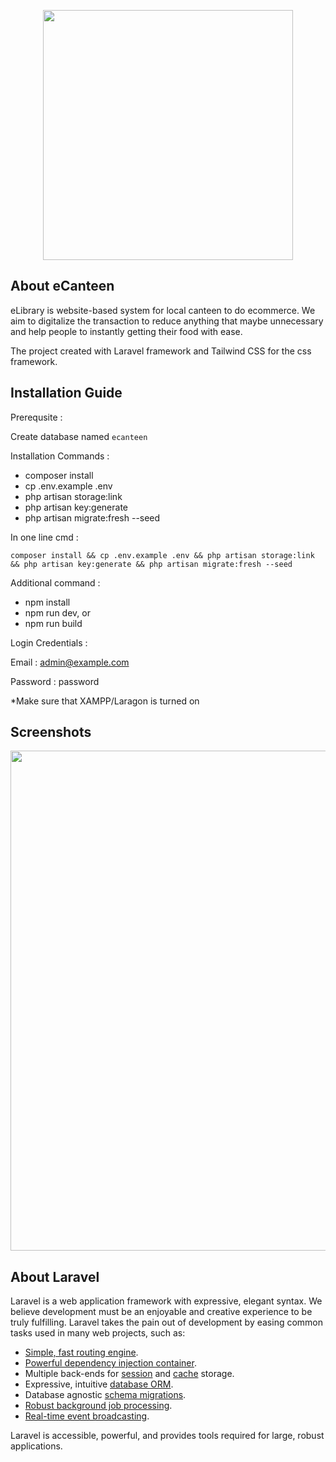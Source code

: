 <p align="center"><a href="https://laravel.com" target="_blank"><img src="https://raw.githubusercontent.com/laravel/art/master/logo-lockup/5%20SVG/2%20CMYK/1%20Full%20Color/laravel-logolockup-cmyk-red.svg" width="400"></a></p>

## About eCanteen

eLibrary is website-based system for local canteen to do ecommerce. We aim to digitalize the transaction to reduce anything that maybe unnecessary and help people to instantly getting their food with ease.

The project created with Laravel framework and Tailwind CSS for the css framework.

## Installation Guide
Prerequsite :

Create database named `ecanteen`


Installation Commands :
- composer install
- cp .env.example .env
- php artisan storage:link
- php artisan key:generate
- php artisan migrate:fresh --seed


In one line cmd :

`composer install && cp .env.example .env && php artisan storage:link && php artisan key:generate && php artisan migrate:fresh --seed`


Additional command :
- npm install
- npm run dev, or
- npm run build


Login Credentials :

Email : admin@example.com

Password : password

*Make sure that XAMPP/Laragon is turned on

## Screenshots

<p align="center"><a target="_blank"><img src="https://i.postimg.cc/tp8WTMN8/ecanteen1.png" width="800"></a></p>

## About Laravel

Laravel is a web application framework with expressive, elegant syntax. We believe development must be an enjoyable and creative experience to be truly fulfilling. Laravel takes the pain out of development by easing common tasks used in many web projects, such as:

- [Simple, fast routing engine](https://laravel.com/docs/routing).
- [Powerful dependency injection container](https://laravel.com/docs/container).
- Multiple back-ends for [session](https://laravel.com/docs/session) and [cache](https://laravel.com/docs/cache) storage.
- Expressive, intuitive [database ORM](https://laravel.com/docs/eloquent).
- Database agnostic [schema migrations](https://laravel.com/docs/migrations).
- [Robust background job processing](https://laravel.com/docs/queues).
- [Real-time event broadcasting](https://laravel.com/docs/broadcasting).

Laravel is accessible, powerful, and provides tools required for large, robust applications.
